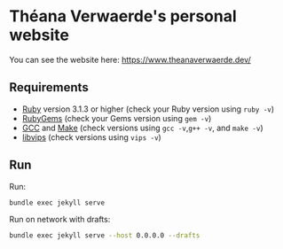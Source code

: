 # Théana Verwaerde's personal website

You can see the website here: <https://www.theanaverwaerde.dev/>

## Requirements

- [Ruby](https://www.ruby-lang.org/en/downloads/) version 3.1.3 or higher (check your Ruby version using `ruby -v`)
- [RubyGems](https://rubygems.org/pages/download) (check your Gems version using `gem -v`)
- [GCC](https://gcc.gnu.org/install/) and [Make](https://www.gnu.org/software/make/) (check versions using `gcc -v`,`g++ -v`, and `make -v`)
- [libvips](https://libvips.github.io/libvips/install.html) (check versions using `vips -v`)

## Run

Run:

```bash
bundle exec jekyll serve
```

Run on network with drafts:

```bash
bundle exec jekyll serve --host 0.0.0.0 --drafts
```
